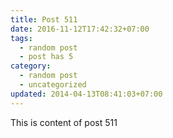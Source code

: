 ```yaml
---
title: Post 511
date: 2016-11-12T17:42:32+07:00
tags:
  - random post
  - post has 5
category:
  - random post
  - uncategorized
updated: 2014-04-13T08:41:03+07:00
---
```

This is content of post 511